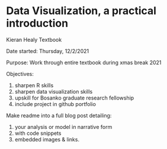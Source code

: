 # Data Visualization, a practical introduction
Kieran Healy Textbook

Date started: Thursday, 12/2/2021

Purpose: Work through entire textbook during xmas break 2021

Objectives: 

1. sharpen R skills 
2. sharpen data visualization skills
3. upskill for Bosanko graduate research fellowship
4. include project in github portfolio

Make readme into a full blog post detailing:

1. your analysis or model in narrative form
2. with code snippets
3. embedded images & links.
